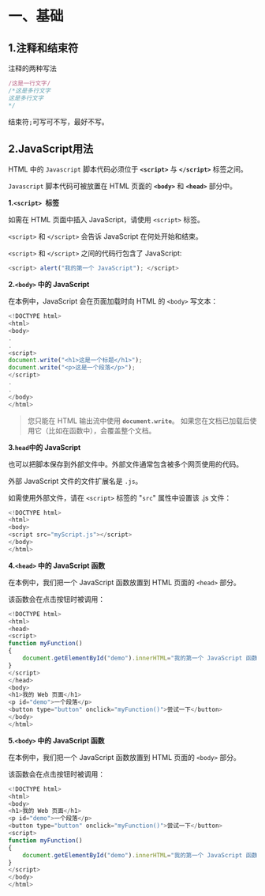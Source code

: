 # 一、基础

## 1.注释和结束符

注释的两种写法

```javascript
/这是一行文字/
/*这是多行文字
这是多行文字
*/
```

结束符`;`可写可不写，最好不写。

## 2.JavaScript用法

HTML 中的 `Javascript` 脚本代码必须位于 **`<script>`** 与 **`</script>`** 标签之间。

`Javascript` 脚本代码可被放置在 HTML 页面的 **`<body>`** 和 **`<head>`** 部分中。

**1.`<script> `标签**

如需在 HTML 页面中插入 JavaScript，请使用 `<script>` 标签。

`<script>` 和 `</script>` 会告诉 JavaScript 在何处开始和结束。

`<script>` 和 `</script>` 之间的代码行包含了 JavaScript:

```javascript
<script> alert("我的第一个 JavaScript"); </script>
```

**2.`<body>` 中的 JavaScript**

在本例中，JavaScript 会在页面加载时向 HTML 的 `<body>` 写文本：

```javascript
<!DOCTYPE html>
<html>
<body>
.
.
<script>
document.write("<h1>这是一个标题</h1>");
document.write("<p>这是一个段落</p>");
</script>
.
.
</body>
</html>
```

> 您只能在 HTML 输出流中使用 **`document.write`**。 如果您在文档已加载后使用它（比如在函数中），会覆盖整个文档。

**3.`head`中的 JavaScript**

也可以把脚本保存到外部文件中。外部文件通常包含被多个网页使用的代码。

外部 JavaScript 文件的文件扩展名是 `.js`。

如需使用外部文件，请在 `<script>` 标签的 "`src`" 属性中设置该 .js 文件：

```javascript
<!DOCTYPE html>
<html>
<body>
<script src="myScript.js"></script>
</body>
</html>
```

**4.`<head>` 中的 JavaScript 函数**

在本例中，我们把一个 JavaScript 函数放置到 HTML 页面的 `<head>` 部分。

该函数会在点击按钮时被调用：

```javascript
<!DOCTYPE html>
<html>
<head>
<script>
function myFunction()
{
    document.getElementById("demo").innerHTML="我的第一个 JavaScript 函数";
}
</script>
</head>
<body>
<h1>我的 Web 页面</h1>
<p id="demo">一个段落</p>
<button type="button" onclick="myFunction()">尝试一下</button>
</body>
</html>
```

**5.`<body>` 中的 JavaScript 函数**

在本例中，我们把一个 JavaScript 函数放置到 HTML 页面的 `<body>` 部分。

该函数会在点击按钮时被调用：

```javascript
<!DOCTYPE html>
<html>
<body>
<h1>我的 Web 页面</h1>
<p id="demo">一个段落</p>
<button type="button" onclick="myFunction()">尝试一下</button>
<script>
function myFunction()
{
    document.getElementById("demo").innerHTML="我的第一个 JavaScript 函数";
}
</script>
</body>
</html>
```


